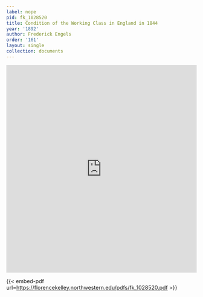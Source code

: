 ```yaml
---
label: nope
pid: fk_1028520
title: Condition of the Working Class in England in 1844
year: '1892'
author: Frederick Engels
order: '161'
layout: single
collection: documents
---
```

<iframe src="https://northwestern.app.box.com/embed/s/2prad8xqr78b6tty6f8vkpvyn43dym8h?sortColumn=date&view=list" width="100%" height="550" frameborder="0" allowfullscreen webkitallowfullscreen msallowfullscreen></iframe>


{{< embed-pdf url=https://florencekelley.northwestern.edu/pdfs/fk_1028520.pdf >}}